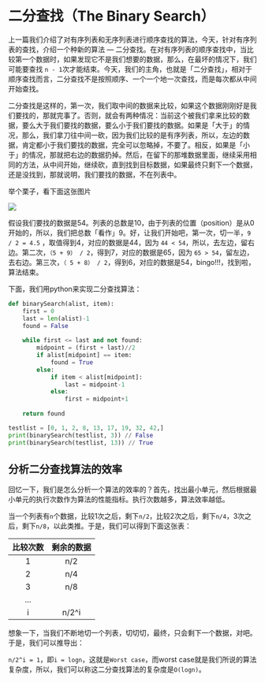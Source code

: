 # 二分查找（The Binary Search）

上一篇我们介绍了对有序列表和无序列表进行顺序查找的算法，今天，针对有序列表的查找，介绍一个种新的算法 — 二分查找。在对有序列表的顺序查找中，当比较第一个数据时，如果发现它不是我们想要的数据，那么，在最坏的情况下，我们可能要查找 `n - 1`次才能结束。今天，我们的主角，也就是「二分查找」，相对于顺序查找而言，二分查找不是按照顺序、一个一个地一次查找，而是每次都从中间开始查找。

二分查找是这样的，第一次，我们取中间的数据来比较，如果这个数据刚刚好是我们要找的，那就完事了。否则，就会有两种情况：当前这个被我们拿来比较的数据，要么大于我们要找的数据，要么小于我们要找的数据。如果是「大于」的情况，那么，我们拿刀往中间一砍，因为我们比较的是有序列表，所以，左边的数据，肯定都小于我们要找的数据，完全可以忽略掉，不要了。相反，如果是「小于」的情况，那就把右边的数据扔掉。然后，在留下的那堆数据里面，继续采用相同的方法，从中间开始，继续砍，直到找到目标数据，如果最终只剩下一个数据，还是没找到，那就说明，我们要找的数据，不在列表中。

 举个栗子，看下面这张图片

![](http://p2mvd0t5x.bkt.clouddn.com/2018-01-16-%E5%B1%8F%E5%B9%95%E5%BF%AB%E7%85%A7%202018-01-16%20%E4%B8%8B%E5%8D%8810.20.04.png)

假设我们要找的数据是54。列表的总数是10，由于列表的位置（position）是从0开始的，所以，我们把总数「看作」9。好，让我们开始吧，第一次，切一半，`9 / 2 = 4.5` ，取值得到4，对应的数据是44，因为 `44 < 54`，所以，去左边，留右边。第二次，`（5 + 9） / 2`，得到7，对应的数据是65，因为 `65 > 54`，留左边，去右边。第三次，`（ 5 + 8） / 2`，得到6，对应的数据是54，bingo!!!，找到啦，算法结束。

下面，我们用python来实现二分查找算法：

```python
def binarySearch(alist, item):
    first = 0
    last = len(alist)-1
    found = False
    
    while first <= last and not found:
    	midpoint = (first + last)//2
        if alist[midpoint] == item:
            found = True
        else:
        	if item < alist[midpoint]:
            	last = midpoint-1
            else:
            	first = midpoint+1
    
	return found

testlist = [0, 1, 2, 8, 13, 17, 19, 32, 42,]
print(binarySearch(testlist, 3)) // False
print(binarySearch(testlist, 13)) // True
```

## 分析二分查找算法的效率

回忆一下，我们是怎么分析一个算法的效率的？首先，找出最小单元，然后根据最小单元的执行次数作为算法的性能指标。执行次数越多，算法效率越低。

当一个列表有`n`个数据，比较1次之后，剩下`n/2`，比较2次之后，剩下`n/4`，3次之后，剩下`n/8`，以此类推。于是，我们可以得到下面这张表：

| 比较次数 | 剩余的数据 |
| :--: | :---: |
|  1   |  n/2  |
|  2   |  n/4  |
|  3   |  n/8  |
| ...  |       |
|  i   | n/2^i |

想象一下，当我们不断地切一个列表，切切切，最终，只会剩下一个数据，对吧。于是，我们可以推导出：

`n/2^i = 1`，即`i = logn`，这就是`Worst case`，而worst case就是我们所说的算法复杂度，所以，我们可以称这二分查找算法的复杂度是`O(logn)`。
